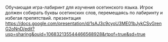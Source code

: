 Обучающая игра-лабиринт для изучения осетинского языка. Игрок должен собирать буквы осетинских слов, перемещаясь по лабиринту и избегая препятствий.
презентация https://docs.google.com/presentation/d/1sAJ3c9cyoU3ME01bJykCSvGrenG2oNnD/edit?usp=sharing&ouid=106832135544466568928&rtpof=true&sd=true
